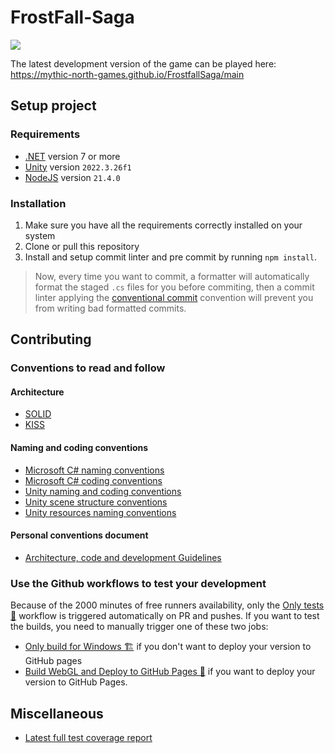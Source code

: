 # FrostFall-Saga
<img src="https://mythic-north-games.github.io/FrostfallSaga/coverage/Report/badge_shieldsio_linecoverage_orange.svg">

The latest development version of the game can be played here: <https://mythic-north-games.github.io/FrostfallSaga/main>

## Setup project

### Requirements

- [.NET](https://dotnet.microsoft.com/en-us/download) version 7 or more
- [Unity](https://unity.com/download) version `2022.3.26f1`
- [NodeJS](https://nodejs.org/dist/v21.4.0/) version `21.4.0`

### Installation

1. Make sure you have all the requirements correctly installed on your system
2. Clone or pull this repository
3. Install and setup commit linter and pre commit by running `npm install`.

> Now, every time you want to commit, a formatter will automatically format the staged `.cs` files for you before commiting, then a commit linter applying the [conventional commit](https://www.conventionalcommits.org/en/v1.0.0/) convention will prevent you from writing bad formatted commits.

## Contributing

### Conventions to read and follow

#### Architecture

- [SOLID](https://www.digitalocean.com/community/conceptual-articles/s-o-l-i-d-the-first-five-principles-of-object-oriented-design)
- [KISS](https://medium.com/@symflower/programming-principle-kiss-keep-it-simple-stupid-c428784acb71)

#### Naming and coding conventions

- [Microsoft C# naming conventions](https://learn.microsoft.com/en-us/dotnet/csharp/fundamentals/coding-style/identifier-names)
- [Microsoft C# coding conventions](https://learn.microsoft.com/en-us/dotnet/csharp/fundamentals/coding-style/coding-conventions)
- [Unity naming and coding conventions](https://unity.com/how-to/naming-and-code-style-tips-c-scripting-unity)
- [Unity scene structure conventions](https://github.com/justinwasilenko/Unity-Style-Guide?tab=readme-ov-file#29-scene-structure)
- [Unity resources naming conventions](https://github.com/justinwasilenko/Unity-Style-Guide?tab=readme-ov-file#4-asset-naming-conventions)

#### Personal conventions document

- [Architecture, code and development Guidelines](https://frostfall-saga.atlassian.net/wiki/spaces/FUSYB/pages/23298453/Architecture+code+and+development+Guidelines)

### Use the Github workflows to test your development

Because of the 2000 minutes of free runners availability, only the [Only tests 🧪](https://github.com/Mythic-North-Games/FrostallSaga/actions/workflows/test.yml) workflow is triggered automatically on PR and pushes.
If you want to test the builds, you need to manually trigger one of these two jobs:
- [Only build for Windows 🏗️](https://github.com/Mythic-North-Games/FrostallSaga/actions/workflows/build-windows.yml) if you don't want to deploy your version to GitHub pages
- [Build WebGL and Deploy to GitHub Pages 🚀](https://github.com/Mythic-North-Games/FrostallSaga/actions/workflows/build-webgl-and-deploy.yml) if you want to deploy your version to GitHub Pages.

## Miscellaneous

- [Latest full test coverage report](https://mythic-north-games.github.io/FrostfallSaga/coverage/Report/)
